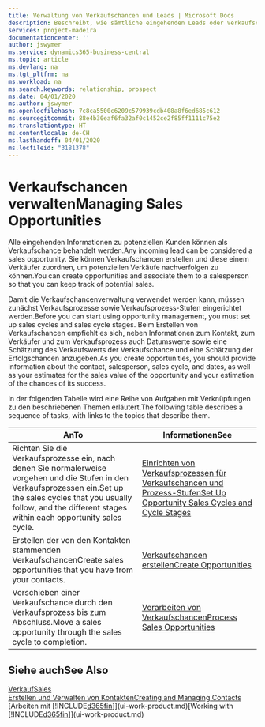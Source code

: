 ```yaml
---
title: Verwaltung von Verkaufschancen und Leads | Microsoft Docs
description: Beschreibt, wie sämtliche eingehenden Leads oder Verkaufschancen in Business Central verwaltet werden und verknüpft die Verkaufschance mit einem Vertriebsmitarbeiter, um die potenziellen Verkäufe nachverfolgen zu können.
services: project-madeira
documentationcenter: ''
author: jswymer
ms.service: dynamics365-business-central
ms.topic: article
ms.devlang: na
ms.tgt_pltfrm: na
ms.workload: na
ms.search.keywords: relationship, prospect
ms.date: 04/01/2020
ms.author: jswymer
ms.openlocfilehash: 7c8ca5500c6209c579939cdb408a8f6ed685c612
ms.sourcegitcommit: 88e4b30eaf6fa32af0c1452ce2f85ff1111c75e2
ms.translationtype: HT
ms.contentlocale: de-CH
ms.lasthandoff: 04/01/2020
ms.locfileid: "3181378"
---
```

# <a name="managing-sales-opportunities"></a><span data-ttu-id="934bd-103">Verkaufschancen verwalten</span><span class="sxs-lookup"><span data-stu-id="934bd-103">Managing Sales Opportunities</span></span>
<span data-ttu-id="934bd-104">Alle eingehenden Informationen zu potenziellen Kunden können als Verkaufschance behandelt werden.</span><span class="sxs-lookup"><span data-stu-id="934bd-104">Any incoming lead can be considered a sales opportunity.</span></span> <span data-ttu-id="934bd-105">Sie können Verkaufschancen erstellen und diese einem Verkäufer zuordnen, um potenziellen Verkäufe nachverfolgen zu können.</span><span class="sxs-lookup"><span data-stu-id="934bd-105">You can create opportunities and associate them to a salesperson so that you can keep track of potential sales.</span></span>

<span data-ttu-id="934bd-106">Damit die Verkaufschancenverwaltung verwendet werden kann, müssen zunächst Verkaufsprozesse sowie Verkaufsprozess-Stufen eingerichtet werden.</span><span class="sxs-lookup"><span data-stu-id="934bd-106">Before you can start using opportunity management, you must set up sales cycles and sales cycle stages.</span></span> <span data-ttu-id="934bd-107">Beim Erstellen von Verkaufschancen empfiehlt es sich, neben Informationen zum Kontakt, zum Verkäufer und zum Verkaufsprozess auch Datumswerte sowie eine Schätzung des Verkaufswerts der Verkaufschance und eine Schätzung der Erfolgschancen anzugeben.</span><span class="sxs-lookup"><span data-stu-id="934bd-107">As you create opportunities, you should provide information about the contact, salesperson, sales cycle, and dates, as well as your estimates for the sales value of the opportunity and your estimation of the chances of its success.</span></span>

<span data-ttu-id="934bd-108">In der folgenden Tabelle wird eine Reihe von Aufgaben mit Verknüpfungen zu den beschriebenen Themen erläutert.</span><span class="sxs-lookup"><span data-stu-id="934bd-108">The following table describes a sequence of tasks, with links to the topics that describe them.</span></span>

| <span data-ttu-id="934bd-109">An</span><span class="sxs-lookup"><span data-stu-id="934bd-109">To</span></span> | <span data-ttu-id="934bd-110">Informationen</span><span class="sxs-lookup"><span data-stu-id="934bd-110">See</span></span> |
| --- | --- |
| <span data-ttu-id="934bd-111">Richten Sie die Verkaufsprozesse ein, nach denen Sie normalerweise vorgehen und die Stufen in den Verkaufsprozessen ein.</span><span class="sxs-lookup"><span data-stu-id="934bd-111">Set up the sales cycles that you usually follow, and the different stages within each opportunity sales cycle.</span></span> |[<span data-ttu-id="934bd-112">Einrichten von Verkaufsprozessen für Verkaufschancen und Prozess-Stufen</span><span class="sxs-lookup"><span data-stu-id="934bd-112">Set Up Opportunity Sales Cycles and Cycle Stages</span></span>](marketing-how-setup-opportunity-sales-cycles-stages.md) |
| <span data-ttu-id="934bd-113">Erstellen der von den Kontakten stammenden Verkaufschancen</span><span class="sxs-lookup"><span data-stu-id="934bd-113">Create sales opportunities that you have from your contacts.</span></span> |[<span data-ttu-id="934bd-114">Verkaufschancen erstellen</span><span class="sxs-lookup"><span data-stu-id="934bd-114">Create Opportunities</span></span>](marketing-how-create-opportunities.md) |
| <span data-ttu-id="934bd-115">Verschieben einer Verkaufschance durch den Verkaufsprozess bis zum Abschluss.</span><span class="sxs-lookup"><span data-stu-id="934bd-115">Move a sales opportunity through the sales cycle to completion.</span></span> |[<span data-ttu-id="934bd-116">Verarbeiten von Verkaufschancen</span><span class="sxs-lookup"><span data-stu-id="934bd-116">Process Sales Opportunities</span></span>](marketing-processing-sales-opportunities.md) |

## <a name="see-also"></a><span data-ttu-id="934bd-117">Siehe auch</span><span class="sxs-lookup"><span data-stu-id="934bd-117">See Also</span></span>
[<span data-ttu-id="934bd-118">Verkauf</span><span class="sxs-lookup"><span data-stu-id="934bd-118">Sales</span></span>](sales-manage-sales.md)  
[<span data-ttu-id="934bd-119">Erstellen und Verwalten von Kontakten</span><span class="sxs-lookup"><span data-stu-id="934bd-119">Creating and Managing Contacts</span></span>](marketing-contacts.md)  
<span data-ttu-id="934bd-120">[Arbeiten mit [!INCLUDE[d365fin](includes/d365fin_md.md)]](ui-work-product.md)</span><span class="sxs-lookup"><span data-stu-id="934bd-120">[Working with [!INCLUDE[d365fin](includes/d365fin_md.md)]](ui-work-product.md)</span></span>
